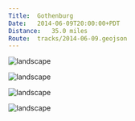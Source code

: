 ```yaml
---
Title:	Gothenburg
Date:	2014-06-09T20:00:00+PDT
Distance:	35.0 miles
Route:	tracks/2014-06-09.geojson
---
```


![landscape](https://farm4.staticflickr.com/3842/14430190263_c6b5632e59.jpg "Flooded campsite")

![landscape](https://farm4.staticflickr.com/3912/14408736692_efbd50ab4d.jpg "Maxwell village office")

![landscape](https://farm4.staticflickr.com/3910/14386911236_8eb40e3378.jpg "Pony Express station in Gothenburg")

![landscape](https://farm3.staticflickr.com/2897/14408730312_52bb4ca0b2.jpg "Staying at Howard Johnson")
